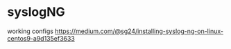 # syslogNG
working configs
https://medium.com/@sg24/installing-syslog-ng-on-linux-centos9-a9d135ef3633
